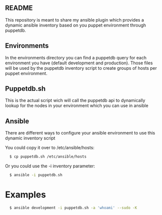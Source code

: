 README
------

This repository is meant to share my ansible plugin which provides a dynamic ansible inventory based on you puppet environment through puppetdb.

## Environments

In the environments directory you can find a puppetdb query for each environment you have (default development and production). Those files will be used by the puppetdb inventory script to create groups of hosts per puppet environment.

## Puppetdb.sh

This is the actual script wich will call the puppetdb api to dynamically lookup for the nodes in your environment which you can use in ansible

## Ansible

There are different ways to configure your ansible environment to use this dynamic inventory script

You could copy it over to /etc/ansible/hosts:
```bash
  $ cp puppetdb.sh /etc/ansible/hosts
```
Or you could use the -i inventory parameter:
```bash
  $ ansible -i puppetdb.sh
```
# Examples
```bash
  $ ansible development -i puppetdb.sh -a 'whoami' --sudo -K
```
